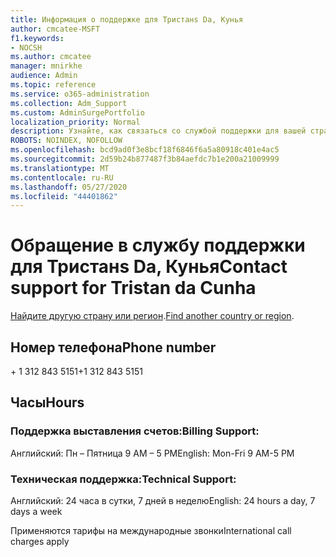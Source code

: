 ```yaml
---
title: Информация о поддержке для Тристанs Da, Кунья
author: cmcatee-MSFT
f1.keywords:
- NOCSH
ms.author: cmcatee
manager: mnirkhe
audience: Admin
ms.topic: reference
ms.service: o365-administration
ms.collection: Adm_Support
ms.custom: AdminSurgePortfolio
localization_priority: Normal
description: Узнайте, как связаться со службой поддержки для вашей страны или региона.
ROBOTS: NOINDEX, NOFOLLOW
ms.openlocfilehash: bcd9ad0f3e8bcf18f6846f6a5a80918c401e4ac5
ms.sourcegitcommit: 2d59b24b877487f3b84aefdc7b1e200a21009999
ms.translationtype: MT
ms.contentlocale: ru-RU
ms.lasthandoff: 05/27/2020
ms.locfileid: "44401862"
---
```

# <a name="contact-support-for-tristan-da-cunha"></a><span data-ttu-id="6f5bb-103">Обращение в службу поддержки для Тристанs Da, Кунья</span><span class="sxs-lookup"><span data-stu-id="6f5bb-103">Contact support for Tristan da Cunha</span></span>

<span data-ttu-id="6f5bb-104">[Найдите другую страну или регион](../contact-support-for-business-products.md).</span><span class="sxs-lookup"><span data-stu-id="6f5bb-104">[Find another country or region](../contact-support-for-business-products.md).</span></span>

## <a name="phone-number"></a><span data-ttu-id="6f5bb-105">Номер телефона</span><span class="sxs-lookup"><span data-stu-id="6f5bb-105">Phone number</span></span>
<span data-ttu-id="6f5bb-106">+ 1 312 843 5151</span><span class="sxs-lookup"><span data-stu-id="6f5bb-106">+1 312 843 5151</span></span>

## <a name="hours"></a><span data-ttu-id="6f5bb-107">Часы</span><span class="sxs-lookup"><span data-stu-id="6f5bb-107">Hours</span></span>
### <a name="billing-support"></a><span data-ttu-id="6f5bb-108">Поддержка выставления счетов:</span><span class="sxs-lookup"><span data-stu-id="6f5bb-108">Billing Support:</span></span>

<span data-ttu-id="6f5bb-109">Английский: Пн – Пятница 9 AM – 5 PM</span><span class="sxs-lookup"><span data-stu-id="6f5bb-109">English: Mon-Fri 9 AM-5 PM</span></span>

### <a name="technical-support"></a><span data-ttu-id="6f5bb-110">Техническая поддержка:</span><span class="sxs-lookup"><span data-stu-id="6f5bb-110">Technical Support:</span></span>

<span data-ttu-id="6f5bb-111">Английский: 24 часа в сутки, 7 дней в неделю</span><span class="sxs-lookup"><span data-stu-id="6f5bb-111">English: 24 hours a day, 7 days a week</span></span>

<span data-ttu-id="6f5bb-112">Применяются тарифы на международные звонки</span><span class="sxs-lookup"><span data-stu-id="6f5bb-112">International call charges apply</span></span>
